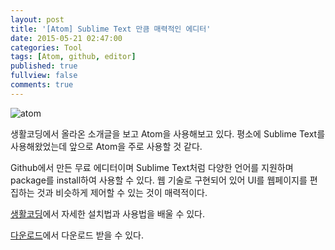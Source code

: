```yaml
---
layout: post
title: '[Atom] Sublime Text 만큼 매력적인 에디터'
date: 2015-05-21 02:47:00
categories: Tool
tags: [Atom, github, editor]
published: true
fullview: false
comments: true
---
```


![atom](https://s3-ap-northeast-1.amazonaws.com/opentutorialsfile/module/1579/3290.png)

생활코딩에서 올라온 소개글을 보고 Atom을 사용해보고 있다. 평소에 Sublime Text를 사용해왔었는데 앞으로 Atom을 주로 사용할 것 같다.

Github에서 만든 무료 에디터이며 Sublime Text처럼 다양한 언어를 지원하며 package를 install하여 사용할 수 있다. 웹 기술로 구현되어 있어 UI를 웹페이지를 편집하는 것과 비슷하게 제어할 수 있는 것이 매력적이다.

[생활코딩](https://opentutorials.org/module/1579)에서 자세한 설치법과 사용법을 배울 수 있다.

[다운로드](https://atom.io)에서 다운로드 받을 수 있다.
